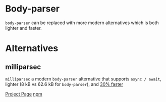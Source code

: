 # Body-parser

`body-parser` can be replaced with more modern alternatives which is both lighter and faster.

# Alternatives

## milliparsec

`milliparsec` a modern `body-parser` alternative that supports `async / await`, lighter (8 kB vs 62.6 kB for `body-parser`), and [30% faster](https://github.com/tinyhttp/milliparsec/blob/master/bench/index.md)

[Project Page](https://github.com/tinyhttp/milliparsec)
[npm](https://www.npmjs.com/package/milliparsec)

